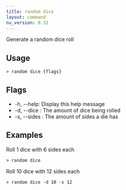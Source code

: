 ```yaml
---
title: random dice
layout: command
nu_version: 0.32
---
```

Generate a random dice roll

## Usage
```shell
> random dice {flags} 
 ```

## Flags
* -h, --help: Display this help message
* -d, --dice <integer>: The amount of dice being rolled
* -s, --sides <integer>: The amount of sides a die has

## Examples
  Roll 1 dice with 6 sides each
```shell
> random dice
 ```

  Roll 10 dice with 12 sides each
```shell
> random dice -d 10 -s 12
 ```


